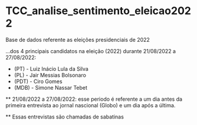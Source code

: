 # TCC_analise_sentimento_eleicao2022

Base de dados referente as eleições presidenciais de 2022

...dos 4 principais candidatos na eleição (2022) durante 21/08/2022 a 27/08/2022:

* (PT)  - Luiz Inácio Lula da Silva 
* (PL)  - Jair Messias Bolsonaro
* (PDT) - Ciro Gomes
* (MDB) - Simone Nassar Tebet

** 21/08/2022 a 27/08/2022: esse periodo é referente a um dia antes da primeira entrevista ao jornal nascional (Globo) e um dia após a última.

** Essas entrevistas são chamadas de sabatinas
